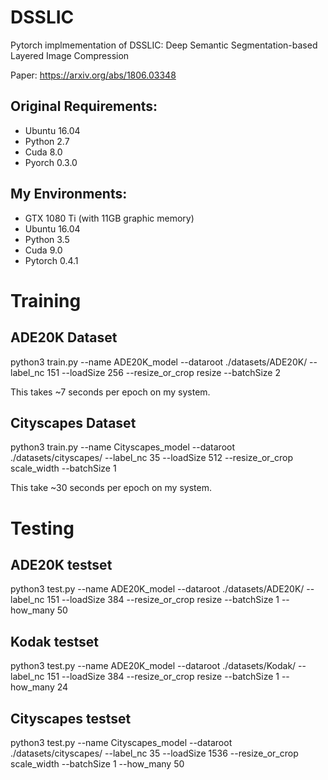 # DSSLIC
Pytorch implmementation of DSSLIC: Deep Semantic Segmentation-based Layered Image Compression

Paper: https://arxiv.org/abs/1806.03348


## Original Requirements: 
- Ubuntu 16.04
- Python 2.7
- Cuda 8.0
- Pyorch 0.3.0

## My Environments:
- GTX 1080 Ti (with 11GB graphic memory)
- Ubuntu 16.04
- Python 3.5
- Cuda 9.0
- Pytorch 0.4.1

# Training

## ADE20K Dataset
python3 train.py --name ADE20K_model --dataroot ./datasets/ADE20K/ --label_nc 151 --loadSize 256 --resize_or_crop resize --batchSize 2

This takes ~7 seconds per epoch on my system.

## Cityscapes Dataset
python3 train.py --name Cityscapes_model --dataroot ./datasets/cityscapes/ --label_nc 35 --loadSize 512 --resize_or_crop scale_width --batchSize 1

This take ~30 seconds per epoch on my system.

# Testing

## ADE20K testset
python3 test.py --name ADE20K_model --dataroot ./datasets/ADE20K/ --label_nc 151 --loadSize 384 --resize_or_crop resize --batchSize 1 --how_many 50

## Kodak testset
python3 test.py --name ADE20K_model --dataroot ./datasets/Kodak/ --label_nc 151 --loadSize 384 --resize_or_crop resize --batchSize 1 --how_many 24

## Cityscapes testset
python3 test.py --name Cityscapes_model --dataroot ./datasets/cityscapes/ --label_nc 35 --loadSize 1536 --resize_or_crop scale_width --batchSize 1 --how_many 50
